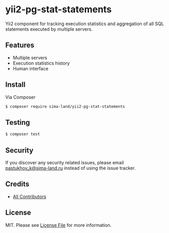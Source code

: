 # yii2-pg-stat-statements
Yii2 component for tracking execution statistics and aggregation of all SQL 
statements executed by multiple servers.

## Features

* Multiple servers
* Execution statistics history
* Human interface

## Install

Via Composer

``` bash
$ composer require sima-land/yii2-pg-stat-statements
```

## Testing

```bash
$ composer test
```

## Security

If you discover any security related issues, please email pastukhov_k@sima-land.ru instead of using the issue tracker.

## Credits

- [All Contributors](../../contributors)

## License

MIT. Please see [License File](LICENSE) for more information.
